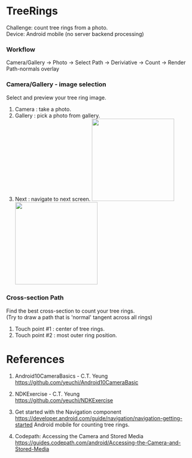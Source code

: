 # TreeRings
Challenge: count tree rings from a photo. \
Device: Android mobile (no server backend processing)

### Workflow
Camera/Gallery -> Photo -> Select Path -> Deriviative -> Count -> Render Path-normals overlay

### Camera/Gallery - image selection
Select and preview your tree ring image. 
1. Camera : take a photo.
2. Gallery : pick a photo from gallery.
3. Next : navigate to next screen.
<img width="220" src="https://user-images.githubusercontent.com/1282659/93717903-460ca780-fb3e-11ea-89b3-40602b661752.jpg"> <img width="220" src="https://user-images.githubusercontent.com/1282659/93717899-43aa4d80-fb3e-11ea-801d-b2d7cfbe4285.jpg">

### Cross-section Path
Find the best cross-section to count your tree rings. \
(Try to draw a path that is 'normal' tangent across all rings) 
1. Touch point #1 : center of tree rings. 
2. Touch point #2 : most outer ring position.

# References
1. Android10CameraBasics - C.T. Yeung \
https://github.com/yeuchi/Android10CameraBasic

2. NDKExercise - C.T. Yeung \
https://github.com/yeuchi/NDKExercise

3. Get started with the Navigation component \
https://developer.android.com/guide/navigation/navigation-getting-started
Android mobile for counting tree rings.

4. Codepath: Accessing the Camera and Stored Media \
https://guides.codepath.com/android/Accessing-the-Camera-and-Stored-Media
